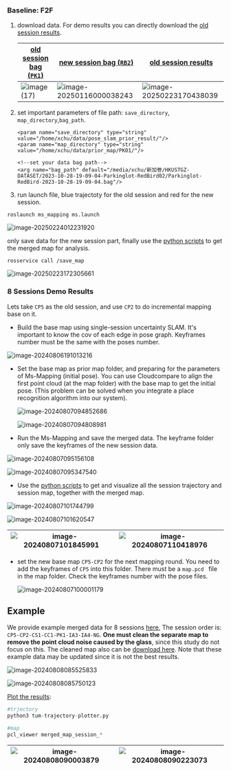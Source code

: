 ### Baseline: F2F

1. download data. For demo results you can directly download the [old session results](https://hkustconnect-my.sharepoint.com/:u:/g/personal/xhubd_connect_ust_hk/EcoaRBlVdEhMkB4z0jyHkmQBO2feRKSono_fSsVkkCZNOg?e=a8S0SB).

   | [old session bag (`PK1`)](https://ramlab-ust.direct.quickconnect.to:5001/sharing/t9SM1iPZr) | [new session bag (`RB2`)](https://hkustconnect-my.sharepoint.com/personal/xhubd_connect_ust_hk/_layouts/15/onedrive.aspx?id=%2Fpersonal%2Fxhubd%5Fconnect%5Fust%5Fhk%2FDocuments%2Fdataset%2Fpaloc%2FParkinglot%2DRedBird%2D2023%2D10%2D28%2D19%2D09%2D04%2Ezip&parent=%2Fpersonal%2Fxhubd%5Fconnect%5Fust%5Fhk%2FDocuments%2Fdataset%2Fpaloc&ga=1) | [old session results](https://hkustconnect-my.sharepoint.com/:u:/g/personal/xhubd_connect_ust_hk/EcoaRBlVdEhMkB4z0jyHkmQBO2feRKSono_fSsVkkCZNOg?e=a8S0SB) |
   | ------------------------------------------------------------ | ------------------------------------------------------------ | ------------------------------------------------------------ |
   | ![image (17)](./INSTALL/image%20(17).png)                    | ![image-20250116000038243](./INSTALL/image-20250116000038243.png) | ![image-20250223170438039](./INSTALL/image-20250223170438039.png) |

2. set important parameters of file path: `save_directory`, `map_directory`,`bag_path`.

   ```launch
   <param name="save_directory" type="string" value="/home/xchu/data/pose_slam_prior_result/"/>
   <param name="map_directory" type="string" value="/home/xchu/data/prior_map/PK01/"/>
   
   <!--set your data bag path-->
   <arg name="bag_path" default="/media/xchu/新加卷/HKUSTGZ-DATASET/2023-10-28-19-09-04-Parkinglot-RedBird02/Parkinglot-RedBird-2023-10-28-19-09-04.bag"/>
   ```

2. run launch file, blue trajectoty for the old session and red for the new session.

```
roslaunch ms_mapping ms.launch
```

![image-20250224012231920](./INSTALL/image-20250224012231920.png)

only save data for the new session part, finally use the [python scripts](https://github.com/JokerJohn/SLAMTools/tree/main/Ms_mapping) to get the merged map for analysis.

```
rosservice call /save_map
```

![image-20250223172305661](./INSTALL/image-20250223172305661.png)

### 8 Sessions Demo Results

Lets take `CP5` as the old session, and use `CP2` to do incremental mapping base on it.

- Build the base map using single-session uncertainty  SLAM. It's important to know the cov of each edge in pose graph. Keyframes number must be the same with the poses number.

![image-20240806191013216](./INSTALL/image-20240806191013216.png)

- Set the base map as prior map folder, and preparing for the parameters of Ms-Mapping (initial pose). You can use Cloudcompare to align the first point cloud (at the map folder) with the base map to get the initial pose.  (This problem can be solved when you integrate a place recognition algorithm into our system).

  ![image-20240807094852686](./INSTALL/image-20240807094852686.png)

  ![image-20240807094808981](./INSTALL/image-20240807094808981.png)


- Run the Ms-Mapping and save the merged data. The keyframe folder  only save the keyframes of the new session data.

![image-20240807095156108](./INSTALL/image-20240807095156108.png)

![image-20240807095347540](./INSTALL/image-20240807095347540.png)

- Use the [python scripts](https://github.com/JokerJohn/SLAMTools/tree/main/Ms_mapping) to get and visualize all the session trajectory and session map, together with the merged map.

![image-20240807101744799](./INSTALL/image-20240807101744799.png)

![image-20240807101620547](./INSTALL/image-20240807101620547.png)

| ![image-20240807101845991](./INSTALL/image-20240807101845991.png) | ![image-20240807110418976](./INSTALL/image-20240807110418976.png) |
| ------------------------------------------------------------ | ------------------------------------------------------------ |



- set the new base map `CP5-CP2` for the next mapping round. You need to add the keyframes of `CP5` into this folder. There must be a `map.pcd ` file in the map folder. Check the keyframes number with the pose files.

  ![image-20240807100001179](./INSTALL/image-20240807100001179.png)

## Example

We provide example merged data for 8 sessions [here](http://gofile.me/4jm56/xNhE1scBX), The session order is: ` CP5-CP2-CS1-CC1-PK1-IA3-IA4-NG`. **One must clean the separate map to remove the point cloud noise caused by the glass**, since this study do not focus on this.  The cleaned map also can be [download here](http://gofile.me/4jm56/jyhJf373S). Note that these example data may be updated since it is not the best results.

![image-20240808085525833](./INSTALL/image-20240808085525833-1740306786482-1.png)

![image-20240808085750123](./INSTALL/image-20240808085750123-1740306786482-2.png)

[Plot the results](https://github.com/JokerJohn/SLAMTools/tree/main/Ms_mapping):

```python
#trjectory
python3 tum-trajectory-plotter.py 

#map
pcl_viewer merged_map_session_*
```

| ![image-20240808090003879](./INSTALL/image-20240808090003879.png) | ![image-20240808090223073](./INSTALL/image-20240808090223073.png) |
| ------------------------------------------------------------ | ------------------------------------------------------------ |

